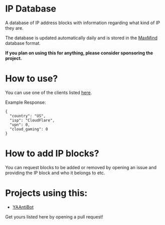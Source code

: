 # IP Database
A database of IP address blocks with information regarding what kind of IP they are.

The database is updated automatically daily and is stored in the [MaxMind](https://blog.maxmind.com/2015/09/building-your-own-mmdb-database-for-fun-and-profit) database format.

**If you plan on using this for anything, please consider sponsoring the project.**

# How to use?
You can use one of the clients listed [here](https://dev.maxmind.com/geoip/docs/databases?lang=en#api-clients).

Example Response:
```
{
  "country": "US",
  "isp": "CloudFlare",
  "vpn": 0,
  "cloud_gaming": 0
}
```

# How to add IP blocks?
You can request blocks to be added or removed by opening an issue and providing the IP block and who it belongs to etc.

# Projects using this:
* [YAAntiBot](https://github.com/Ameliaaaaaaa/YAAntiBot)

Get yours listed here by opening a pull request!
